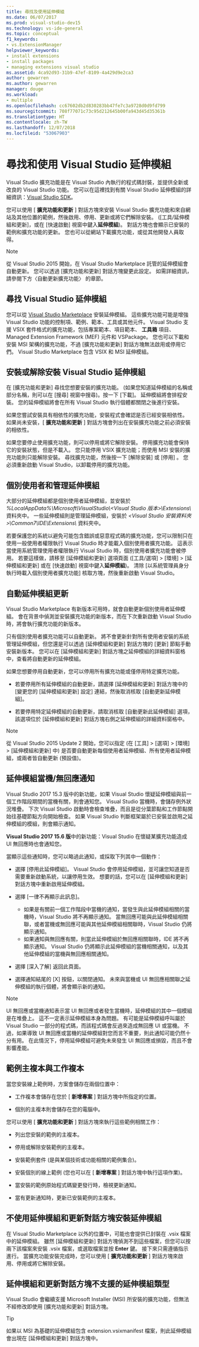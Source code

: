 ```yaml
---
title: 尋找及使用延伸模組
ms.date: 06/07/2017
ms.prod: visual-studio-dev15
ms.technology: vs-ide-general
ms.topic: conceptual
f1_keywords:
- vs.ExtensionManager
helpviewer_keywords:
- install extensions
- install packages
- managing extensions visual studio
ms.assetid: 4ca92d93-31b9-47ef-8109-4a429d9e2ca3
author: gewarren
ms.author: gewarren
manager: douge
ms.workload:
- multiple
ms.openlocfilehash: cc67602db2d830283bb47fe7c3a9728d0d9fd799
ms.sourcegitcommit: 708f77071c73c95d212645b00fa943d45d35361b
ms.translationtype: HT
ms.contentlocale: zh-TW
ms.lasthandoff: 12/07/2018
ms.locfileid: "53067903"
---
```

# <a name="find-and-use-visual-studio-extensions"></a>尋找和使用 Visual Studio 延伸模組

Visual Studio 擴充功能是在 Visual Studio 內執行的程式碼封裝，並提供全新或改良的 Visual Studio 功能。 您可以在這裡找到有關 Visual Studio 延伸模組的詳細資訊：[Visual Studio SDK](../extensibility/visual-studio-sdk.md)。

您可以使用 [ **擴充功能和更新** ] 對話方塊來安裝 Visual Studio 擴充功能和來自網站及其他位置的範例，然後啟用、停用、更新或將它們解除安裝。 ([工具/延伸模組和更新]，或在 [快速啟動] 視窗中鍵入**延伸模組**)。 對話方塊也會顯示已安裝的範例和擴充功能的更新。 您也可以從網站下載擴充功能，或從其他開發人員取得。

> [!NOTE]
> 從 Visual Studio 2015 開始，在 Visual Studio Marketplace 託管的延伸模組會自動更新。 您可以透過 [擴充功能和更新]  對話方塊變更此設定。  如需詳細資訊，請參閱下方〈自動更新擴充功能〉  的章節。

## <a name="finding-visual-studio-extensions"></a>尋找 Visual Studio 延伸模組

您可以從 [Visual Studio Marketplace](https://marketplace.visualstudio.com/vs) 安裝延伸模組。 這些擴充功能可能是增強 Visual Studio 功能的控制項、範例、範本、工具或其他元件。 Visual Studio 支援 VSIX 套件格式的擴充功能，包括專案範本、項目範本、 **工具箱** 項目、Managed Extension Framework (MEF) 元件和 VSPackage。 您也可以下載和安裝 MSI 架構的擴充功能，不過 [擴充功能和更新]  對話方塊無法啟用或停用它們。 Visual Studio Marketplace 包含 VSIX 和 MSI 延伸模組。

## <a name="installing-or-uninstalling-visual-studio-extensions"></a>安裝或解除安裝 Visual Studio 延伸模組

在 [擴充功能和更新] 尋找您想要安裝的擴充功能。 (如果您知道延伸模組的名稱或部分名稱，則可以在 [搜尋] 視窗中搜尋)。按一下 [下載]。  延伸模組將會排程安裝。 您的延伸模組將會在所有 Visual Studio 執行個體都關閉之後進行安裝。

如果您嘗試安裝具有相依性的擴充功能，安裝程式會確認是否已經安裝相依性。 如果尚未安裝，[ **擴充功能和更新** ] 對話方塊會列出在安裝擴充功能之前必須安裝的相依性。

如果您要停止使用擴充功能，則可以停用或將它解除安裝。 停用擴充功能會保持它的安裝狀態，但是不載入。 您只能停用 VSIX 擴充功能；而使用 MSI 安裝的擴充功能則只能解除安裝。 尋找擴充功能，然後按一下 [解除安裝]  或 [停用] 。 您必須重新啟動 Visual Studio，以卸載停用的擴充功能。

## <a name="per-user-and-administrative-extensions"></a>個別使用者和管理延伸模組

大部分的延伸模組都是個別使用者延伸模組，並安裝於 *%LocalAppData%\Microsoft\VisualStudio\\<Visual Studio 版本\>\Extensions\\* 資料夾中。 一些延伸模組則是管理延伸模組，安裝於 *\<Visual Studio 安裝資料夾>\Common7\IDE\Extensions\\* 資料夾中。

若要保護您的系統以避免可能包含錯誤或惡意程式碼的擴充功能，您可以限制只在使用一般使用者權限執行 Visual Studio 時才能載入個別使用者擴充功能。 這表示當使用系統管理使用者權限執行 Visual Studio 時，個別使用者擴充功能會被停用。 若要這樣做，請移至 [延伸模組和更新] 選項頁面 ([工具/選項] > [環境] > [延伸模組和更新] 或在 [快速啟動] 視窗中鍵入**延伸模組**)。 清除 [以系統管理員身分執行時載入個別使用者擴充功能]  核取方塊，然後重新啟動 Visual Studio。

## <a name="automatic-extension-updates"></a>自動延伸模組更新

Visual Studio Marketplace 有新版本可用時，就會自動更新個別使用者延伸模組。  會在背景中偵測並安裝擴充功能的新版本，而在下次重新啟動 Visual Studio 時，將會執行擴充功能的新版本。

只有個別使用者擴充功能可以自動更新。  將不會更新針對所有使用者安裝的系統管理延伸模組，但您還是可以透過 [延伸模組和更新] 對話方塊的 [更新] 節點手動安裝新版本。 您可以在 [延伸模組和更新] 對話方塊之延伸模組的詳細資料窗格中，查看將自動更新的延伸模組。

如果您想要停用自動更新，您可以停用所有擴充功能或僅停用特定擴充功能。

- 若要停用所有延伸模組的自動更新，請選擇 [延伸模組和更新] 對話方塊中的 [變更您的 [延伸模組和更新] 設定] 連結，然後取消核取 [自動更新延伸模組]。

- 若要停用特定延伸模組的自動更新，請取消核取 [自動更新此延伸模組] 選項，該選項位於 [延伸模組和更新] 對話方塊右側之延伸模組的詳細資料窗格中。

> [!NOTE]
> 從 Visual Studio 2015 Update 2 開始，您可以指定 (在 [工具] > [選項] > [環境] > [延伸模組和更新] 中) 是否要自動更新每個使用者延伸模組、所有使用者延伸模組，或兩者皆自動更新 (預設值)。

## <a name="extension-crashunresponsiveness-notifications"></a>延伸模組當機/無回應通知

Visual Studio 2017 15.3 版中的新功能，如果 Visual Studio 懷疑延伸模組與前一個工作階段期間的當機有關，則會通知您。 Visual Studio 當機時，會儲存例外狀況堆疊。 下次 Visual Studio 啟動時會檢查堆疊，而且是從分葉節點和工作節點開始往基礎節點方向開始檢查。 如果 Visual Studio 判斷框架屬於已安裝並啟用之延伸模組的模組，則會顯示通知。

**Visual Studio 2017 15.6 版**中的新功能：Visual Studio 在懷疑某擴充功能造成 UI 無回應時也會通知您。

當顯示這些通知時，您可以略過此通知，或採取下列其中一個動作：

- 選擇 [停用此延伸模組]。 Visual Studio 會停用延伸模組，並可讓您知道是否需要重新啟動系統，以讓停用生效。 想要的話，您可以在 [延伸模組和更新] 對話方塊中重新啟用延伸模組。

- 選擇 [一律不再顯示此訊息]。
  - 如果是有關前一個工作階段中當機的通知，當發生與此延伸模組相關的當機時，Visual Studio 將不再顯示通知。 當無回應可能與此延伸模組相關聯，或者當機或無回應可能與其他延伸模組相關聯時，Visual Studio 仍將顯示通知。
  - 如果通知與無回應有關，則當此延伸模組於無回應相關聯時，IDE 將不再顯示通知。 Visual Studio 仍將顯示此延伸模組的當機相關通知，以及其他延伸模組的當機與無回應相關通知。

- 選擇 [深入了解] 返回此頁面。

- 選擇通知結尾的 [X] 按鈕，以關閉通知。 未來與當機或 UI 無回應相關聯之延伸模組的執行個體，將會顯示新的通知。

> [!NOTE]
> UI 無回應或當機通知表示當 UI 無回應或者發生當機時，延伸模組的其中一個模組是在堆疊上。 這不一定表示延伸模組本身為問題。 有可能是延伸模組呼叫屬於 Visual Studio 一部分的程式碼，而該程式碼會反過來造成無回應 UI 或當機。 不過，如果導致 UI 無回應或當機的延伸模組對您而言不重要，則此通知可能仍然十分有用。 在此情況下，停用延伸模組可避免未來發生 UI 無回應或損毀，而且不會影響產能。

## <a name="sample-master-copies-and-working-copies"></a>範例主複本與工作複本

當您安裝線上範例時，方案會儲存在兩個位置中：

- 工作複本會儲存在您於 [ **新增專案** ] 對話方塊中所指定的位置。

- 個別的主複本則會儲存在您的電腦中。

您可以使用 [ **擴充功能和更新** ] 對話方塊來執行這些範例相關工作：

- 列出您安裝的範例的主複本。

- 停用或解除安裝範例的主複本。

- 安裝範例套件 (是與某個技術或功能相關的範例集合)。

- 安裝個別的線上範例 (您也可以在 [ **新增專案** ] 對話方塊中執行這項作業)。

- 當安裝的範例原始程式碼變更發行時，檢視更新通知。

- 當有更新通知時，更新已安裝範例的主複本。

## <a name="installing-without-using-the-extensions-and-updates-dialog-box"></a>不使用延伸模組和更新對話方塊安裝延伸模組

在 Visual Studio Marketplace 以外的位置中，可能也會提供已封裝在 .vsix 檔案中的延伸模組。 雖然 [延伸模組和更新] 對話方塊偵測不到這些檔案，但您可以按兩下該檔案來安裝 .vsix 檔案，或選取檔案並按 **Enter** 鍵。 接下來只需遵循指示進行。 當擴充功能安裝完成時，您可以使用 [ **擴充功能和更新** ] 對話方塊來啟用、停用或將它解除安裝。

## <a name="extension-types-not-supported-by-the-extensions-and-updates-dialog-box"></a>延伸模組和更新對話方塊不支援的延伸模組類型

Visual Studio 會繼續支援 Microsoft Installer (MSI) 所安裝的擴充功能，但無法不經修改即使用 [擴充功能和更新]  對話方塊。

> [!TIP]
> 如果以 MSI 為基礎的延伸模組包含 extension.vsixmanifest 檔案，則此延伸模組會出現在 [延伸模組和更新] 對話方塊中。